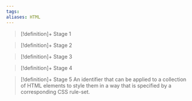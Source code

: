 ```yaml
---
tags:
aliases: HTML
---
```


> [!definition]+ Stage 1
>

> [!definition]+ Stage 2
>

> [!definition]+ Stage 3
>

> [!definition]+ Stage 4
>

> [!definition]+ Stage 5
> An identifier that can be applied to a collection of HTML elements to style them in a way that is specified by a corresponding CSS rule-set.




